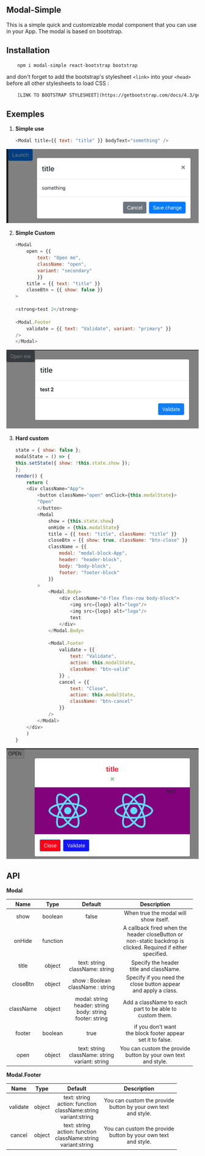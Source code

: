 ## Modal-Simple

This is a simple quick and customizable modal component that you can use in your App.
The modal is based on bootstrap. 

## Installation

```
    npm i modal-simple react-bootstrap bootstrap
```

and don't forget to add the bootstrap's stylesheet `<link>` into your `<head>` before all other stylesheets to load CSS :

```html
    [LINK TO BOOTSTRAP STYLESHEET](https://getbootstrap.com/docs/4.3/getting-started/introduction/)
```

## Exemples

1.  **Simple use**


    ```javascript
    <Modal title={{ text: "title" }} bodyText="something" />
    ```

![exempl-1](https://raw.githubusercontent.com/veensy/Modal-Simple/master/public/images/modal-1.png)

2.  **Simple Custom**

    ```javascript
    <Modal
        open = {{
            text: "Open me",
            className: "open",
            variant: "secondary"
            }}
        title = {{ text: "title" }}
        closeBtn = {{ show: false }}
    >

    <strong>test 2</strong>

    <Modal.Footer
        validate = {{ text: "Validate", variant: "primary" }}
    />
    </Modal>
    ```

![exemple-2](https://raw.githubusercontent.com/veensy/Modal-Simple/master/public/images/modal-2.png)

3.  **Hard custom**

    ```javascript
    state = { show: false };
    modalState = () => {
    this.setState({ show: !this.state.show });
    };
    render() {
        return (
        <div className="App">
            <button className="open" onClick={this.modalState}>
            "Open"
            </button>
            <Modal
                show = {this.state.show}
                onHide = {this.modalState}
                title = {{ text: "title", className: "title" }}
                closeBtn = {{ show: true, className: "btn-close" }}
                className = {{
                    modal: "modal-block-App",
                    header: "header-block",
                    body: "body-block",  
                    footer: "footer-block"
                }}
            >
                <Modal.Body>
                    <div className="d-flex flex-row body-block">
                        <img src={logo} alt="logo"/>  
                        <img src={logo} alt="logo"/>
                        test
                    </div>
                </Modal.Body>

                <Modal.Footer
                    validate = {{
                        text: "Validate",  
                        action: this.modalState,
                        className: "btn-valid"
                    }} ,
                    cancel = {{
                        text: "Close",
                        action: this.modalState,  
                        className: "btn-cancel"
                    }}
                />
            </Modal>
        </div>
        )
    }


    ```

![exemple-3](https://raw.githubusercontent.com/veensy/Modal-Simple/master/public/images/modal-3.png)

## API

 **Modal**

| Name           | Type         | Default  | Description                  |
|:-------------:|:-------------:|:--------:|:----------------------------:|
| show          | boolean       | false    | When true the modal will<br>show itself. |
| onHide        | function      |          | A callback fired when the<br>header closeButton or <br>non-static backdrop is <br>clicked. Required if either<br> specified.   |
| title         | object        | text: string <br>className: string | Specify the header<br> title and className.|
| closeBtn | object | show : Boolean <br>className : string | Specify if you need the <br> close button appear <br>and apply a class. |
| className | object | modal: string<br>header: string<br>body: string<br>footer: string<br>|Add a className to each<br> part to be able to <br>custom them.|
| footer | boolean | true | if you don't want<br> the block footer appear<br> set it to false.|
| open | object | text: string <br>className: string<br>variant: string | You can custom the provide<br> button by your own text<br> and style. |

 **Modal.Footer**

| Name          | Type          | Default  | Description                  |
|:-------------:|:-------------:|:--------:|:----------------------------: |
| validate| object|text: string<br> action: function<br>className:string<br>variant:string|You can custom the provide<br> button by your own text<br> and style.|
|cancel|object|text: string<br> action: function<br>className:string<br>variant:string|You can custom the provide<br> button by your own text<br> and style.|
